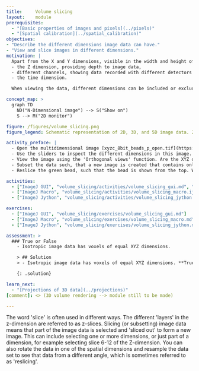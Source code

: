 ```yaml
---
title:     Volume slicing
layout:    module
prerequisites:
  - "[Basic properties of images and pixels](../pixels)"
  - "[Spatial calibration](../spatial_calibration)"
objectives:
- "Describe the different dimensions image data can have."
- "View and slice images in different dimensions."
motivation: |
  Apart from the X and Y dimensions, visible in the width and height of an image, image data can have additional dimensions. The most common additional dimensions include:
  - the Z dimension, providing depth to image data,
  - different channels, showing data recorded with different detectors or detector settings,
  - the time dimension.

  When viewing the data, different dimensions can be included or excluded, to visualize different aspects of the data. Furthermore, multidimensional image data processes can be applied to one or more dimensions. When doing so, it is important to keep in mind that the different spatial dimensions are not necessarily isotropic. This means that the pixel sizes can be different in X, Y, or Z.

concept_map: >
  graph TD
    ND("N-Dimensional image") --> S("Show on")
    S --> M("2D monitor")

figure: /figures/volume_slicing.png
figure_legend: Schematic representation of 2D, 3D, and 5D image data. 2D images are made up of tiny squares called pixels, whereas 3D images are made up of cubes called voxels. In order to see a different part of the image data on a 2D monitor, the image has to be sliced and sometimes rotated. Pixels and voxels are not necessarily isotropic, as shown here by squares versus rectangles.

activity_preface: |
  - Open the multidimensional image [xyzc_8bit_beads_p_open.tif](https://github.com/NEUBIAS/training-resources/raw/master/image_data/xyzc_8bit_beads_p_open.tif).
  - Use the sliders to inspect the different dimensions in this image. Which dimensions are present in this data? How can one turn on both channel simultaneously?
  - View the image using the 'Orthogonal views' function. Are the XYZ dimensions isotropic or anisotropic in this image?
  - Subset the data such, that a new image is created that contains only the green bead.
  - Reslice the green bead, such that the bead is shown from the top. What happens when you tick or untick the 'avoid interpolation' box?

activities:
  - ["ImageJ GUI", "volume_slicing/activities/volume_slicing_gui.md", "markdown"]
  - ["ImageJ Macro", "volume_slicing/activities/volume_slicing_macro.ijm", "IJ macro"]
  - ["ImageJ Jython", "volume_slicing/activities/volume_slicing_jython.py", "Jython"]

exercises:
  - ["ImageJ GUI", "volume_slicing/exercises/volume_slicing_gui.md"]
  - ["ImageJ Macro", "volume_slicing/exercises/volume_slicing_macro.md"]
  - ["ImageJ Jython", "volume_slicing/exercises/volume_slicing_jython.md"]

assessment: >
  ### True or False
    - Isotropic image data has voxels of equal XYZ dimensions.

    > ## Solution
    > - Isotropic image data has voxels of equal XYZ dimensions. **True**

    {: .solution}

learn_next:
  - "[Projections of 3D data](../projections)"
[comment]: <> (3D volume rendering --> module still to be made)

---
```


  
The word 'slice' is often used in different ways. The different 'layers' in the z-dimension are referred to as z-slices. Slicing (or subsetting) image data means that part of the image data is selected and 'sliced out' to form a new image. This can include selecting one or more dimensions, or just part of a dimension, for example selecting slice 6-12 of the Z-dimension. You can also rotate the data in one of the spatial dimensions and resample the data set to see that data from a different angle, which is sometimes referred to as 'reslicing'.
